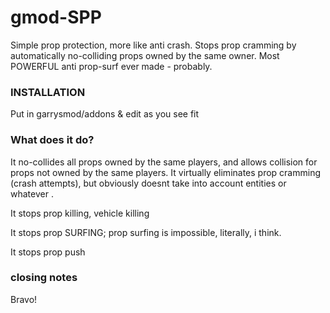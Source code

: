 # gmod-SPP
Simple prop protection, more like anti crash. Stops prop cramming by automatically no-colliding props owned by the same owner. Most POWERFUL anti prop-surf ever made - probably.

### INSTALLATION
Put in garrysmod/addons & edit as you see fit

### What does it do? 
It no-collides all props owned by the same players, and allows collision for props not owned by the same players. It virtually eliminates prop cramming (crash attempts), but obviously doesnt take into account entities or whatever .

It stops prop killing, vehicle killing

It stops prop SURFING; prop surfing is impossible, literally, i think.

It stops prop push

### closing notes
Bravo!

